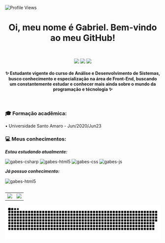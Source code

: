 ![Profile Views](http://estruyf-github.azurewebsites.net/api/VisitorHit?user=gabessouza&repo=gabessouza&countColorcountColor)

<h1 align="center"> Oi, meu nome é Gabriel. Bem-vindo ao meu GitHub!</h1>
 
 <br>
 
 <p align="center">
  <a href="https://instagram.com/gaaaaabes" target="_blank">
   <img src="https://img.shields.io/badge/-Instagram-%23E4405F?style=for-the-badge&logo=instagram&logoColor=white" target="_blank"></a>
  
 <a href = "mailto:gabrieldsouza2999@gmail.com">
  <img src="https://img.shields.io/badge/-Gmail-%23333?style=for-the-badge&logo=gmail&logoColor=white" target="_blank"></a>
  
 <a href="https://www.linkedin.com/in/gabrieldsouza1999/" target="_blank">
  <img src="https://img.shields.io/badge/-LinkedIn-%230077B5?style=for-the-badge&logo=linkedin&logoColor=white" target="_blank"></a>
 </p>
 
 <h4 align="center"> ✨ Estudante vigente do curso de Análise e Desenvolvimento de Sistemas, busco conhecimento e especialização na área de Front-End, buscando um constantemente estudar e conhecer mais ainda sobre o mundo da programação e técnologia ✨ </h4>
 
 <br>
 
 ### 🎓 Formação acadêmica:
 • Universidade Santo Amaro - Jun/2020/Jun23
 
 ### 💻 Meus conhecimentos:
 
 ***Estou estudando atualmente:***
 
 <p align="left">
  <img img align="center" alt="gabes-csharp" height="30" width="30" src="https://cdn.jsdelivr.net/gh/devicons/devicon/icons/csharp/csharp-original.svg">
  <img img align="center" alt="gabes-html5" height="30" width="30" src="https://cdn.jsdelivr.net/gh/devicons/devicon/icons/html5/html5-original.svg">
  <img img align="center" alt="gabes-css" height="30" width="30" src="https://cdn.jsdelivr.net/gh/devicons/devicon/icons/css3/css3-original.svg">
  <img img align="center" alt="gabes-js" height="30" width="30" src="https://cdn.jsdelivr.net/gh/devicons/devicon/icons/javascript/javascript-original.svg">
 </p>
 
 
 ***Já possuo conhecimento:***
 
 <p align="left">
  <img align="center" alt="gabes-html5" height="30" width="30" src="https://upload.wikimedia.org/wikipedia/commons/1/19/C_Logo.png">
 </p>
 
<table align='left'>
  <row>
    <td>
      <img height='172' src='https://github-readme-stats.vercel.app/api/top-langs/?username=gabessouza&layout=compact&theme=dark'>
    </td>
    <td>
      <img height='172' src='https://github-readme-stats.vercel.app/api?username=gabessouza&show_icons=true&theme=dark'>
    </td>
  </row>
</table>

 ![Snake animation](https://github.com/gabessouza/gabessouza/blob/output/github-contribution-grid-snake.svg) 


